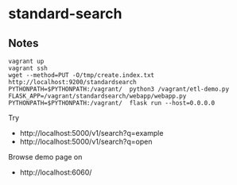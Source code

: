 # standard-search

## Notes

    vagrant up
    vagrant ssh
    wget --method=PUT -O/tmp/create.index.txt http://localhost:9200/standardsearch
    PYTHONPATH=$PYTHONPATH:/vagrant/  python3 /vagrant/etl-demo.py
    FLASK_APP=/vagrant/standardsearch/webapp/webapp.py  PYTHONPATH=$PYTHONPATH:/vagrant/  flask run --host=0.0.0.0

Try

  *  http://localhost:5000/v1/search?q=example
  *  http://localhost:5000/v1/search?q=open

Browse demo page on

  *  http://localhost:6060/

